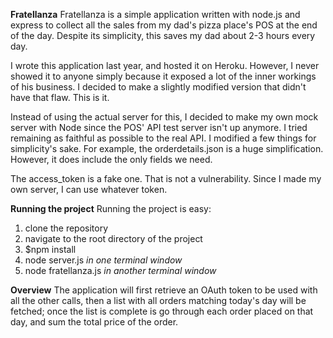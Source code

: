 **Fratellanza** 
Fratellanza is a simple application written with node.js and express to collect all the sales from my dad's pizza place's POS at the end of the day.  Despite its simplicity, this saves my dad about 2-3 hours every day.

I wrote this application last year, and hosted it on Heroku.  However, I never showed it to anyone simply because it exposed a lot of the inner workings of his business.  I decided to make a slightly modified version that didn't have that flaw.  This is it.  

Instead of using the actual server for this, I decided to make my own mock server with Node since the POS' API test server isn't up anymore.  I tried remaining as faithful as possible to the real API.  I modified a few things for simplicity's sake.  For example, the orderdetails.json is a huge simplification.  However, it does include the only fields we need.

The access_token is a fake one.  That is not a vulnerability.  Since I made my own server, I can use whatever token.

**Running the project**
Running the project is easy:
1. clone the repository
2. navigate to the root directory of the project
3. $npm install
4. node server.js *in one terminal window*
5. node fratellanza.js *in another terminal window*

**Overview**
The application will first retrieve an OAuth token to be used with all the other calls, then a list with all orders matching today's day will be fetched; once the list is complete is go through each order placed on that day, and sum the total price of the order.